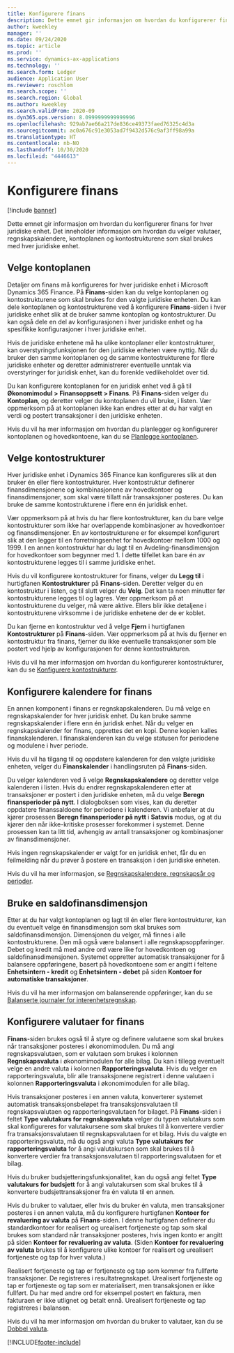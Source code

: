 ```yaml
---
title: Konfigurere finans
description: Dette emnet gir informasjon om hvordan du konfigurerer finans for hver juridiske enhet. Det inneholder informasjon om hvordan du velger valutaer, regnskapskalendere, kontoplanen og kontostrukturene som skal brukes med hver juridiske enhet.
author: kweekley
manager: ''
ms.date: 09/24/2020
ms.topic: article
ms.prod: ''
ms.service: dynamics-ax-applications
ms.technology: ''
ms.search.form: Ledger
audience: Application User
ms.reviewer: roschlom
ms.search.scope: ''
ms.search.region: Global
ms.author: kweekley
ms.search.validFrom: 2020-09
ms.dyn365.ops.version: 8.0999999999999996
ms.openlocfilehash: 929ab7ae66a217de836ce49373faed76325c4d3a
ms.sourcegitcommit: ac0a676c91e3053ad7f9432d576c9af3ff98a99a
ms.translationtype: HT
ms.contentlocale: nb-NO
ms.lasthandoff: 10/30/2020
ms.locfileid: "4446613"
---
```

# <a name="configure-ledgers"></a>Konfigurere finans

[!include [banner](../includes/banner.md)]

Dette emnet gir informasjon om hvordan du konfigurerer finans for hver juridiske enhet. Det inneholder informasjon om hvordan du velger valutaer, regnskapskalendere, kontoplanen og kontostrukturene som skal brukes med hver juridiske enhet.

## <a name="selecting-the-chart-of-accounts"></a>Velge kontoplanen

Detaljer om finans må konfigureres for hver juridiske enhet i Microsoft Dynamics 365 Finance. På **Finans**-siden kan du velge kontoplanen og kontostrukturene som skal brukes for den valgte juridiske enheten. Du kan dele kontoplanen og kontostrukturene ved å konfigurere **Finans**-siden i hver juridiske enhet slik at de bruker samme kontoplan og kontostrukturer. Du kan også dele en del av konfigurasjonen i hver juridiske enhet og ha spesifikke konfigurasjoner i hver juridiske enhet.

Hvis de juridiske enhetene må ha ulike kontoplaner eller kontostrukturer, kan overstyringsfunksjonen for den juridiske enheten være nyttig. Når du bruker den samme kontoplanen og de samme kontostrukturene for flere juridiske enheter og deretter administrerer eventuelle unntak via overstyringer for juridisk enhet, kan du forenkle vedlikeholdet over tid.

Du kan konfigurere kontoplanen for en juridisk enhet ved å gå til **Økonomimodul \> Finansoppsett \> Finans**. På **Finans**-siden velger du **Kontoplan**, og deretter velger du kontoplanen du vil bruke, i listen. Vær oppmerksom på at kontoplanen ikke kan endres etter at du har valgt en verdi og postert transaksjoner i den juridiske enheten.

Hvis du vil ha mer informasjon om hvordan du planlegger og konfigurerer kontoplanen og hovedkontoene, kan du se [Planlegge kontoplanen](plan-chart-of-accounts.md).

## <a name="selecting-account-structures"></a>Velge kontostrukturer

Hver juridiske enhet i Dynamics 365 Finance kan konfigureres slik at den bruker én eller flere kontostrukturer. Hver kontostruktur definerer finansdimensjonene og kombinasjonene av hovedkontoer og finansdimensjoner, som skal være tillatt når transaksjoner posteres. Du kan bruke de samme kontostrukturene i flere enn én juridisk enhet.

Vær oppmerksom på at hvis du har flere kontostrukturer, kan du bare velge kontostrukturer som ikke har overlappende kombinasjoner av hovedkontoer og finansdimensjoner. En av kontostrukturene er for eksempel konfigurert slik at den legger til en forretningsenhet for hovedkontoer mellom 1000 og 1999. I en annen kontostruktur har du lagt til en Avdeling-finansdimensjon for hovedkontoer som begynner med 1. I dette tilfellet kan bare én av kontostrukturene legges til i samme juridiske enhet.

Hvis du vil konfigurere kontostrukturer for finans, velger du **Legg til** i hurtigfanen **Kontostrukturer** på **Finans**-siden. Deretter velger du en kontostruktur i listen, og til slutt velger du **Velg**. Det kan ta noen minutter før kontostrukturene legges til og lagres. Vær oppmerksom på at kontostrukturene du velger, må være aktive. Ellers blir ikke detaljene i kontostrukturene virksomme i de juridiske enhetene der de er koblet.

Du kan fjerne en kontostruktur ved å velge **Fjern** i hurtigfanen **Kontostrukturer** på **Finans**-siden. Vær oppmerksom på at hvis du fjerner en kontostruktur fra finans, fjerner du ikke eventuelle transaksjoner som ble postert ved hjelp av konfigurasjonen for denne kontostrukturen.

Hvis du vil ha mer informasjon om hvordan du konfigurerer kontostrukturer, kan du se [Konfigurere kontostrukturer](configure-account-structures.md).

## <a name="configuring-calendars-for-the-ledger"></a>Konfigurere kalendere for finans

En annen komponent i finans er regnskapskalenderen. Du må velge en regnskapskalender for hver juridisk enhet. Du kan bruke samme regnskapskalender i flere enn én juridisk enhet. Når du velger en regnskapskalender for finans, opprettes det en kopi. Denne kopien kalles finanskalenderen. I finanskalenderen kan du velge statusen for periodene og modulene i hver periode.

Hvis du vil ha tilgang til og oppdatere kalenderen for den valgte juridiske enheten, velger du **Finanskalender** i handlingsruten på **Finans**-siden.

Du velger kalenderen ved å velge **Regnskapskalendere** og deretter velge kalenderen i listen. Hvis du endrer regnskapskalenderen etter at transaksjoner er postert i den juridiske enheten, må du velge **Beregn finansperioder på nytt**. I dialogboksen som vises, kan du deretter oppdatere finanssaldoene for periodene i kalenderen. Vi anbefaler at du kjører prosessen **Beregn finansperioder på nytt** i **Satsvis** modus, og at du kjører den når ikke-kritiske prosesser forekommer i systemet. Denne prosessen kan ta litt tid, avhengig av antall transaksjoner og kombinasjoner av finansdimensjoner.

Hvis ingen regnskapskalender er valgt for en juridisk enhet, får du en feilmelding når du prøver å postere en transaksjon i den juridiske enheten.

Hvis du vil ha mer informasjon, se [Regnskapskalendere, regnskapsår og perioder](../budgeting/fiscal-calendars-fiscal-years-periods.md).

## <a name="using-a-balancing-financial-dimension"></a>Bruke en saldofinansdimensjon

Etter at du har valgt kontoplanen og lagt til én eller flere kontostrukturer, kan du eventuelt velge én finansdimensjon som skal brukes som saldofinansdimensjon. Dimensjonen du velger, må finnes i alle kontostrukturene. Den må også være balansert i alle regnskapsoppføringer. Debet og kredit må med andre ord være like for hovedkontoen og saldofinansdimensjonen. Systemet oppretter automatisk transaksjoner for å balansere oppføringene, basert på hovedkontoene som er angitt i feltene **Enhetsintern - kredit** og **Enhetsintern - debet** på siden **Kontoer for automatiske transaksjoner**.

Hvis du vil ha mer informasjon om balanserende oppføringer, kan du se [Balanserte journaler for interenhetsregnskap](example-balanced-journals-interunit-accounting.md).

## <a name="configuring-currencies-for-the-ledger"></a>Konfigurere valutaer for finans

**Finans**-siden brukes også til å styre og definere valutaene som skal brukes når transaksjoner posteres i økonomimodulen. Du må angi regnskapsvalutaen, som er valutaen som brukes i kolonnen **Regnskapsvaluta** i økonomimodulen for alle bilag. Du kan i tillegg eventuelt velge en andre valuta i kolonnen **Rapporteringsvaluta**. Hvis du velger en rapporteringsvaluta, blir alle transaksjonene registrert i denne valutaen i kolonnen **Rapporteringsvaluta** i økonomimodulen for alle bilag.

Hvis transaksjoner posteres i en annen valuta, konverterer systemet automatisk transaksjonsbeløpet fra transaksjonsvalutaen til regnskapsvalutaen og rapporteringsvalutaen for bilaget. På **Finans**-siden i feltet **Type valutakurs for regnskapsvaluta** velger du typen valutakurs som skal konfigureres for valutakursene som skal brukes til å konvertere verdier fra transaksjonsvalutaen til regnskapsvalutaen for et bilag. Hvis du valgte en rapporteringsvaluta, må du også angi valuta **Type valutakurs for rapporteringsvaluta** for å angi valutakursen som skal brukes til å konvertere verdier fra transaksjonsvalutaen til rapporteringsvalutaen for et bilag.

Hvis du bruker budsjetteringsfunksjonalitet, kan du også angi feltet **Type valutakurs for budsjett** for å angi valutakursen som skal brukes til å konvertere budsjettransaksjoner fra én valuta til en annen.

Hvis du bruker to valutaer, eller hvis du bruker én valuta, men transaksjoner posteres i en annen valuta, må du konfigurere hurtigfanen **Kontoer for revaluering av valuta** på **Finans**-siden. I denne hurtigfanen definerer du standardkontoer for realisert og urealisert fortjeneste og tap som skal brukes som standard når transaksjoner posteres, hvis ingen konto er angitt på siden **Kontoer for revaluering av valuta**. (Siden **Kontoer for revaluering av valuta** brukes til å konfigurere ulike kontoer for realisert og urealisert fortjeneste og tap for hver valuta.)

Realisert fortjeneste og tap er fortjeneste og tap som kommer fra fullførte transaksjoner. De registreres i resultatregnskapet. Urealisert fortjeneste og tap er fortjeneste og tap som er materialisert, men transaksjonen er ikke fullført. Du har med andre ord for eksempel postert en faktura, men fakturaen er ikke utlignet og betalt ennå. Urealisert fortjeneste og tap registreres i balansen.

Hvis du vil ha mer informasjon om hvordan du bruker to valutaer, kan du se [Dobbel valuta](dual-currency.md).


[!INCLUDE[footer-include](../../includes/footer-banner.md)]
